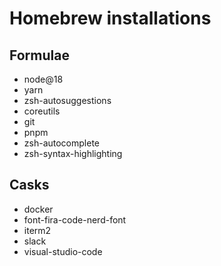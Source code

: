 # Homebrew installations

## Formulae
- node@18
- yarn
- zsh-autosuggestions
- coreutils
- git
- pnpm
- zsh-autocomplete
- zsh-syntax-highlighting

## Casks
- docker
- font-fira-code-nerd-font
- iterm2
- slack
- visual-studio-code